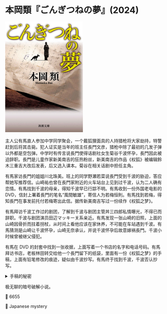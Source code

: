 # 本岡類『ごんぎつねの夢』(2024)

<img src=images/2024_cover.jpg width=250/>

主人公有馬直人参加中学同学聚会，一个戴狐狸面具的人持猎枪将大家劫持，特警赶到后将其击毙。犯人证实是当年的班主任長門文彦，猎枪中除了最初的几发子弹以外都是空包弹。中学时有传言说長門使得话剧社女生菊谷千波怀孕，長門因此被迫辞职。長門是儿童作家新美南吉的狂热粉丝，新美南吉的作品《权狐》被编辑鈴木三重吉大改后发表，后又选入课本。菊谷在相关话剧中担任主角。

有馬家访長門的姐姐川北珠美。班上的同学野瀬若菜说長門受到千波的胁迫，答应帮她写推荐信。山崎祐也曾在長門家附近的火车站台上见到过千波，认为二人确有恋情。有馬找到千波的母亲，得知千波早已行踪不明。有馬收到一份外国老电影的 DVD，信封上署着長門的笔名“風間敏雄”，寄信人为若梅恒則。有馬找到若梅，得知長門在事发前托付若梅寄出此信。据传新美南吉写过一份续作《权狐之梦》。

有馬拜访千波工作过的剧团，了解到千波与剧团主管丼三四郎私情曝光，不得已而辞职。千波与剧团演员田辺マッキー关系亲近。有馬发现一张山崎的旧照，上面的山崎因骨折而拄着拐杖，从时间上看他应该在家休养，不可能在车站遇到千波。有馬猜测是山崎让千波怀孕，山崎无奈承认，并说千波怀孕后故意嫁祸長門。千波小时候曾被继父侵犯。

有馬在 DVD 的封套中找到一张收据，上面写着一个书店的名字和电话号码。有馬拜访书店，老板林田转交给他一个長門留下的纸袋，里面有一份《权狐之梦》的手稿，上面有铅笔修改的痕迹，疑似由千波抄写。有馬终于找到千波，千波否认抄写。

<details><summary>手稿的秘密</summary>
修改文字连起来读是“ありがとう、みんな（谢谢大家）”。
</details>

极无聊的暗号破解小说。

:link: 6655

:file_folder: Japanese mystery
